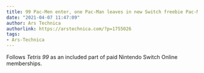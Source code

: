 ```yaml
---
title: 99 Pac-Men enter, one Pac-Man leaves in new Switch freebie Pac-Man 99
date: "2021-04-07 11:47:09"
author: Ars Technica
authorlink: https://arstechnica.com/?p=1755026
tags:
- Ars-Technica
---
```

Follows <em>Tetris 99</em> as an included part of paid Nintendo Switch Online memberships.